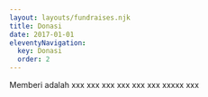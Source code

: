 ```yaml
---
layout: layouts/fundraises.njk
title: Donasi
date: 2017-01-01
eleventyNavigation:
  key: Donasi
  order: 2
---
```


Memberi adalah xxx xxx xxx xxx xxx xxx xxxxx xxx